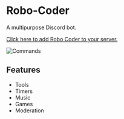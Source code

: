 # Robo-Coder

A multipurpose Discord bot.

[Click here to add Robo Coder to your server.](https://discord.com/oauth2/authorize?client_id=639607732202110977&permissions=0&scope=bot)

![Commands](https://raw.githubusercontent.com/ilovetocode2019/Robo-Coder/master/assets/commands.gif)

## Features

- Tools
- Timers
- Music
- Games
- Moderation
